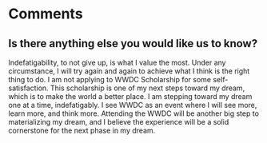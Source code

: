 # Comments
## Is there anything else you would like us to know?
>
Indefatigability, to not give up, is what I value the most. Under any circumstance, I will try again and again to achieve what I think is the right thing to do. I am not applying to WWDC Scholarship for some self-satisfaction.  This scholarship is one of my next steps toward my dream, which is to make the world a better place.  I am stepping toward my dream one at a time, indefatigably. I see WWDC as an event where I will see more, learn more, and think more. Attending the WWDC will be another big step to materializing my dream, and I believe the experience will be a solid cornerstone for the next phase in my dream.  
